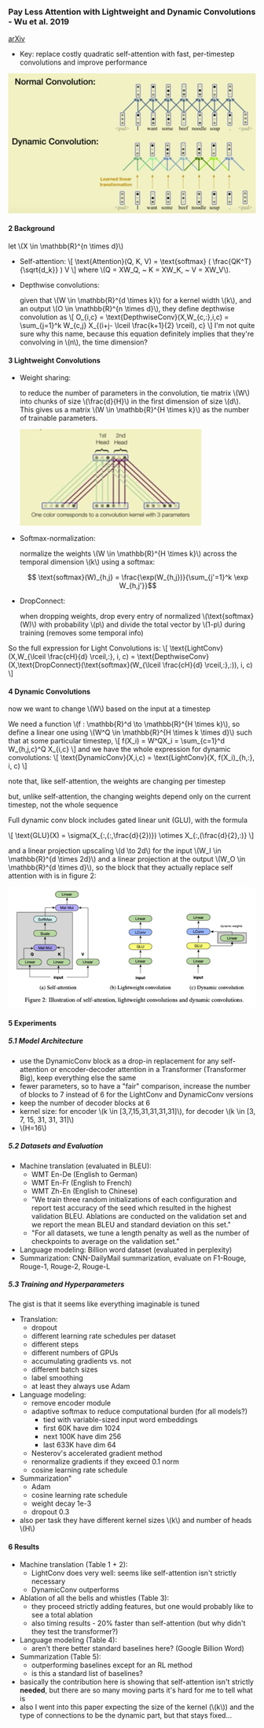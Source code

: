 <link rel="stylesheet" href="https://cdn.jsdelivr.net/npm/katex@0.10.2/dist/katex.min.css" integrity="sha384-yFRtMMDnQtDRO8rLpMIKrtPCD5jdktao2TV19YiZYWMDkUR5GQZR/NOVTdquEx1j" crossorigin="anonymous">
<script defer src="https://cdn.jsdelivr.net/npm/katex@0.10.2/dist/katex.min.js" integrity="sha384-9Nhn55MVVN0/4OFx7EE5kpFBPsEMZxKTCnA+4fqDmg12eCTqGi6+BB2LjY8brQxJ" crossorigin="anonymous"></script>
<script defer src="https://cdn.jsdelivr.net/npm/katex@0.10.2/dist/contrib/auto-render.min.js" integrity="sha384-kWPLUVMOks5AQFrykwIup5lo0m3iMkkHrD0uJ4H5cjeGihAutqP0yW0J6dpFiVkI" crossorigin="anonymous" onload="renderMathInElement(document.body);"></script>

### Pay Less Attention with Lightweight and Dynamic Convolutions - Wu et al. 2019
[arXiv](https://arxiv.org/abs/1901.10430)
- Key: replace costly quadratic self-attention with fast, per-timestep 
  convolutions and improve performance

![Dynamic vs. normal convolution](figs/dynamicconv.png)

#### 2 Background
let \\(X \in \mathbb{R}^{n \times d}\\)
- Self-attention:
  \\[
  \text{Attention}(Q, K, V) = \text{softmax} ( \frac{QK^T}{\sqrt{d_k}} ) V
  \\]
  where \\(Q = XW_Q, ~ K = XW_K, ~ V = XW_V\\).
  
- Depthwise convolutions:
  
  given that \\(W \in \mathbb{R}^{d \times k}\\) for a kernel width \\(k\\), and an 
  output \\(O \in \mathbb{R}^{n \times d}\\), they define depthwise convolution as
  \\[
  O_{i,c} = \text{DepthwiseConv}(X,W_{c,:},i,c) = \sum_{j=1}^k W_{c,j} X_{(i+j- \lceil \frac{k+1}{2} \rceil), c}
  \\]
  I'm not quite sure why this name, because this equation definitely implies 
  that they're convolving in \\(n\\), the time dimension?

#### 3 Lightweight Convolutions
- Weight sharing:
  
  to reduce the number of parameters in the convolution, tie matrix \\(W\\) into 
  chunks of size \\(\frac{d}{H}\\) in the first dimension of size \\(d\\). This 
  gives us a matrix \\(W \in \mathbb{R}^{H \times k}\\) as the number of trainable
  parameters.
  
  ![LightConv weight-tying](figs/weight_tying.png)
- Softmax-normalization:
  
  normalize the weights \\(W \in \mathbb{R}^{H \times k}\\) across the temporal 
  dimension \\(k\\) using a softmax:

  $$ \text{softmax}(W)_{h,j} = \frac{\exp(W_{h,j})}{\sum_{j'=1}^k \exp W_{h,j'}}$$ 
  
- DropConnect:
   
  when dropping weights, drop every entry of normalized \\(\text{softmax}(W)\\) 
  with probability \\(p\\) and divide the total vector by \\(1-p\\) during training
  (removes some temporal info)

So the full expression for Light Convolutions is:
\\[
\text{LightConv}(X,W_{\lceil \frac{cH}{d} \rceil,:}, i, c) = \text{DepthwiseConv}
(X,\text{DropConnect}(\text{softmax}(W_{\lceil \frac{cH}{d} \rceil,:},:)), i, c)
\\]

#### 4 Dynamic Convolutions
now we want to change \\(W\\) based on the input at a timestep

We need a function \\(f : \mathbb{R}^d \to \mathbb{R}^{H \times k}\\), so define a
linear one using \\(W^Q \in \mathbb{R}^{H \times k \times d}\\) such that at some
particular timestep, 
\\[
f(X_i) = W^QX_i = \sum_{c=1}^d W_{h,j,c}^Q X_{i,c}
\\]
and we have the whole expression for dynamic convolutions:
\\[
\text{DynamicConv}(X,i,c) = \text{LightConv}(X, f(X_i)_{h,:}, i, c)
\\]

note that, like self-attention, the weights are changing per timestep

but, unlike self-attention, the changing weights depend only on the current 
timestep, not the whole sequence

Full dynamic conv block includes gated linear unit (GLU), with the formula

\\[
\text{GLU}(X) = \sigma(X_{:,(:,\frac{d}{2})}) \otimes X_{:,(\frac{d}{2},:)}
\\]

and a linear projection upscaling \\(d \to 2d\\) for the input \\(W_I \in \mathbb{R}^{d \times 2d}\\)
and a linear projection at the output \\(W_O \in \mathbb{R}^{d \times d}\\), so
the block that they actually replace self attention with is in figure 2:

![DynamicConv module](figs/dynamicconv_module.png)

#### 5 Experiments

##### 5.1 Model Architecture
- use the DynamicConv block as a drop-in replacement for any self-attention or 
  encoder-decoder attention in a Transformer (Transformer Big), keep everything 
  else the same
- fewer parameters, so to have a "fair" comparison, increase the number of blocks
  to 7 instead of 6 for the LightConv and DynamicConv versions
- keep the number of decoder blocks at 6
- kernel size: for encoder \\(k \in [3,7,15,31,31,31,31]\\), for decoder \\(k \in [3, 7, 15, 31, 31, 31]\\)
- \\(H=16\\)

##### 5.2 Datasets and Evaluation
- Machine translation (evaluated in BLEU): 
    - WMT En-De (English to German)
    - WMT En-Fr (English to French)
    - WMT Zh-En (English to Chinese)
    - "We train three random initializations of each configuration and report 
      test accuracy of the seed which resulted in the highest validation BLEU.
      Ablations are conducted on the validation set and we report the mean BLEU
      and standard deviation on this set."
    - "For all datasets, we tune a length penalty as well as the number of 
      checkpoints to average on the validation set."
- Language modeling: Billion word dataset (evaluated in perplexity)
- Summarization: CNN-DailyMail summarization, evaluate on F1-Rouge, Rouge-1, 
  Rouge-2, Rouge-L

##### 5.3 Training and Hyperparameters
The gist is that it seems like everything imaginable is tuned
- Translation:
    - dropout
    - different learning rate schedules per dataset
    - different steps 
    - different numbers of GPUs
    - accumulating gradients vs. not
    - different batch sizes
    - label smoothing
    - at least they always use Adam
- Language modeling:
    - remove encoder module
    - adaptive softmax to reduce computational burden (for all models?)
        - tied with variable-sized input word embeddings
        - first 60K have dim 1024
        - next 100K have dim 256
        - last 633K have dim 64
    - Nesterov's accelerated gradient method
    - renormalize gradients if they exceed 0.1 norm
    - cosine learning rate schedule
- Summarization"
    - Adam
    - cosine learning rate schedule
    - weight decay 1e-3
    - dropout 0.3
- also per task they have different kernel sizes \\(k\\) and number of heads \\(H\\)

#### 6 Results
- Machine translation (Table 1 + 2):
    - LightConv does very well: seems like self-attention isn't strictly necessary
    - DynamicConv outperforms
- Ablation of all the bells and whistles (Table 3):
    - they proceed strictly adding features, but one would probably like to see
      a total ablation
    - also timing results - 20% faster than self-attention (but why didn't they
      test the transformer?)
- Language modeling (Table 4):
    - aren't there better standard baselines here? (Google Billion Word)
- Summarization (Table 5):
    - outperforming baselines except for an RL method
    - is this a standard list of baselines?
- basically the contribution here is showing that self-attention isn't strictly
  **needed**, but there are so many moving parts it's hard for me to tell what 
  is
- also I went into this paper expecting the size of the kernel (\\(k\\)) and the 
  type of connections to be the dynamic part, but that stays fixed...
